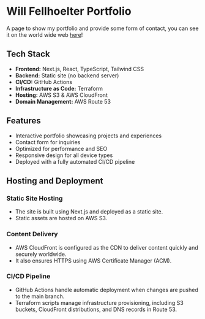 # Will Fellhoelter Portfolio

A page to show my portfolio and provide some form of contact, you can see it on the world wide web [here](https://willfellhoelter.com)!

## Tech Stack

- **Frontend:** Next.js, React, TypeScript, Tailwind CSS
- **Backend:** Static site (no backend server)
- **CI/CD:** GitHub Actions
- **Infrastructure as Code:** Terraform
- **Hosting:** AWS S3 & AWS CloudFront
- **Domain Management:** AWS Route 53

## Features

- Interactive portfolio showcasing projects and experiences
- Contact form for inquiries
- Optimized for performance and SEO
- Responsive design for all device types
- Deployed with a fully automated CI/CD pipeline

## Hosting and Deployment

### Static Site Hosting

- The site is built using Next.js and deployed as a static site.
- Static assets are hosted on AWS S3.

### Content Delivery

- AWS CloudFront is configured as the CDN to deliver content quickly and securely worldwide.
- It also ensures HTTPS using AWS Certificate Manager (ACM).

### CI/CD Pipeline

- GitHub Actions handle automatic deployment when changes are pushed to the main branch.
- Terraform scripts manage infrastructure provisioning, including S3 buckets, CloudFront distributions, and DNS records in Route 53.

